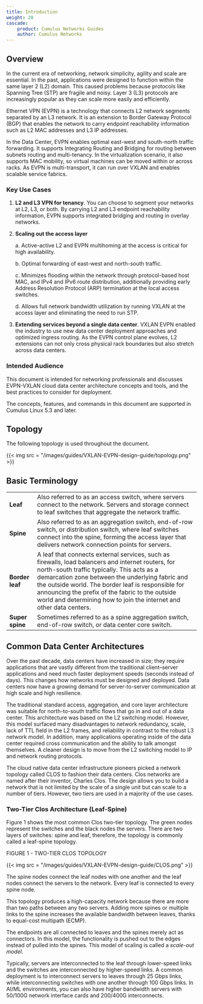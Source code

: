 ```yaml
---
title: Introduction
weight: 20
cascade:
    product: Cumulus Networks Guides
    author: Cumulus Networks
---
```

## Overview

In the current era of networking, network simplicity, agility and scale are essential. In the past, applications were designed to function within the same layer 2 (L2) domain. This caused problems because protocols like Spanning Tree (STP) are fragile and noisy. Layer 3 (L3) protocols are increasingly popular as they can scale more easily and efficiently.

Ethernet VPN (EVPN) is a technology that connects L2 network segments separated by an L3 network. It is an extension to Border Gateway Protocol (BGP) that enables the network to carry endpoint reachability information such as L2 MAC addresses and L3 IP addresses.

In the Data Center, EVPN enables optimal east-west and south-north traffic forwarding. It supports Integrating Routing and Bridging for routing between subnets routing and multi-tenancy. In the virtualization scenario, it also supports MAC mobility, so virtual machines can be moved within or across racks. As EVPN is multi-transport, it can run over VXLAN and enables scalable service fabrics.

### Key Use Cases

1. **L2 and L3 VPN for tenancy**. You can choose to segment your networks at L2, L3, or both. By carrying L2 and L3 endpoint reachability information, EVPN supports integrated bridging and routing in overlay networks.

2. **Scaling out the access layer**

   a. Active-active L2 and EVPN multihoming at the access is critical for high availability.

   b. Optimal forwarding of east-west and north-south traffic.

   c. Minimizes flooding within the network through protocol-based host MAC, and IPv4 and IPv6 route distribution, additionally providing early Address Resolution Protocol (ARP) termination at the local access switches.

   d. Allows full network bandwidth utilization by running VXLAN at the access layer and eliminating the need to run STP.

3. **Extending services beyond a single data center**. VXLAN EVPN enabled the industry to use new data center deployment approaches and optimized ingress routing. As the EVPN control plane evolves, L2 extensions can not only cross physical rack boundaries but also stretch across data centers.

### Intended Audience

This document is intended for networking professionals and discusses EVPN-VXLAN cloud data center architecture concepts and tools, and the best practices to consider for deployment.

The concepts, features, and commands in this document are supported in Cumulus Linux 5.3 and later.

## Topology

The following topology is used throughout the document.

{{< img src = "/images/guides/VXLAN-EVPN-design-guide/topology.png" >}}

## Basic Terminology

|         |        |
| ------- | ------ |
| **Leaf** | Also referred to as an access switch, where servers connect to the network. Servers and storage connect to leaf switches that aggregate the network traffic. |
| **Spine** | Also referred to as an aggregation switch, end-of-row switch, or distribution switch, where leaf switches connect into the spine, forming the access layer that delivers network connection points for servers. |
| **Border leaf** | A leaf that connects external services, such as firewalls, load balancers and internet routers, for north-south traffic typically. This acts as a demarcation zone between the underlying fabric and the outside world. The border leaf is responsible for announcing the prefix of the fabric to the outside world and determining how to join the internet and other data centers. |
| **Super spine** | Sometimes referred to as a spine aggregation switch, end-of-row switch, or data center core switch. |

## Common Data Center Architectures

Over the past decade, data centers have increased in size; they require applications that are vastly different from the traditional client–server applications and need much faster deployment speeds (seconds instead of days). This changes how networks must be designed and deployed. Data centers now have a growing demand for server-to-server communication at high scale and high resilience.

The traditional standard access, aggregation, and core layer architecture was suitable for north-to-south traffic flows that go in and out of a data center. This architecture was based on the L2 switching model. However, this model surfaced many disadvantages to network redundancy, scale, lack of TTL field in the L2 frames, and reliability in contrast to the robust L3 network model. In addition, many applications operating inside of the data center required cross communication and the ability to talk amongst themselves. A cleaner design is to move from the L2 switching model to IP and network routing protocols.

The cloud native data center infrastructure pioneers picked a network topology called CLOS to fashion their data centers. Clos networks are named after their inventor, Charles Clos. The design allows you to build a network that is not limited by the scale of a single unit but can scale to a number of tiers. However, two tiers are used in a majority of the use cases.

### Two-Tier Clos Architecture (Leaf-Spine)

Figure 1 shows the most common Clos two-tier topology. The green nodes represent the switches and the black nodes the servers. There are two layers of switches: spine and leaf, therefore, the topology is commonly called a leaf-spine topology.

FIGURE 1 - TWO-TIER CLOS TOPOLOGY

{{< img src = "/images/guides/VXLAN-EVPN-design-guide/CLOS.png" >}}

The spine nodes connect the leaf nodes with one another and the leaf nodes connect the servers to the network. Every leaf is connected to every spine node.

This topology produces a high-capacity network because there are more than two paths between any two servers. Adding more spines or multiple links to the spine increases the available bandwidth between leaves, thanks to equal-cost multipath (ECMP).

The endpoints are all connected to leaves and the spines merely act as connectors. In this model, the functionality is pushed out to the edges instead of pulled into the spines. This model of scaling is called a *scale-out model*.

Typically, servers are interconnected to the leaf through lower-speed links and the switches are interconnected by higher-speed links. A common deployment is to interconnect servers to leaves through 25 Gbps links, while interconnecting switches with one another through 100 Gbps links. In AI/ML environments, you can also have higher bandwidth servers with 50/100G network interface cards and 200/400G interconnects.
